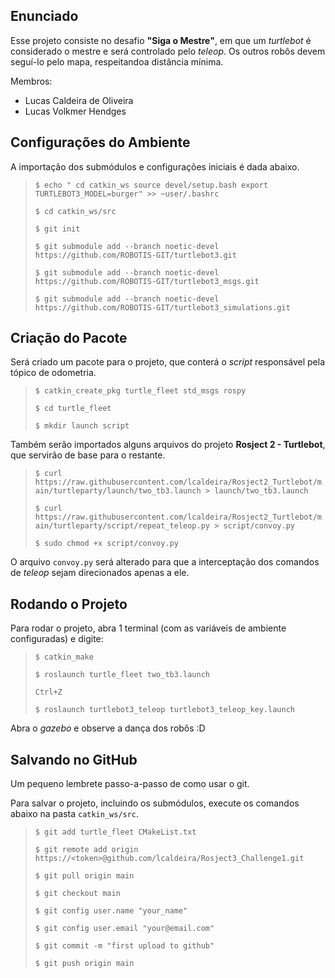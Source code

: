 ## Enunciado

Esse projeto consiste no desafio **"Siga o Mestre"**, em que um *turtlebot* é considerado o mestre e será controlado pelo *teleop*. Os outros robôs devem seguí-lo pelo mapa, respeitandoa distância mínima.

Membros:
- Lucas Caldeira de Oliveira
- Lucas Volkmer Hendges

## Configurações do Ambiente

A importação dos submódulos e configurações iniciais é dada abaixo.

> `$ echo "
cd catkin_ws
source devel/setup.bash
export TURTLEBOT3_MODEL=burger" >> ~user/.bashrc`
>
> `$ cd catkin_ws/src`
>
> `$ git init`
>
> `$ git submodule add --branch noetic-devel https://github.com/ROBOTIS-GIT/turtlebot3.git`
>
> `$ git submodule add --branch noetic-devel https://github.com/ROBOTIS-GIT/turtlebot3_msgs.git`
>
> `$ git submodule add --branch noetic-devel https://github.com/ROBOTIS-GIT/turtlebot3_simulations.git`

## Criação do Pacote

Será criado um pacote para o projeto, que conterá o *script* responsável pela tópico de odometria.

> `$ catkin_create_pkg turtle_fleet std_msgs rospy`
>
> `$ cd turtle_fleet`
>
> `$ mkdir launch script`

Também serão importados alguns arquivos do projeto **Rosject 2 - Turtlebot**, que servirão de base para o restante.

> `$ curl https://raw.githubusercontent.com/lcaldeira/Rosject2_Turtlebot/main/turtleparty/launch/two_tb3.launch > launch/two_tb3.launch`
>
> `$ curl https://raw.githubusercontent.com/lcaldeira/Rosject2_Turtlebot/main/turtleparty/script/repeat_teleop.py > script/convoy.py`
>
> `$ sudo chmod +x script/convoy.py`

O arquivo `convoy.py` será alterado para que a interceptação dos comandos de *teleop* sejam direcionados apenas a ele.

## Rodando o Projeto

Para rodar o projeto, abra 1 terminal (com as variáveis de ambiente configuradas) e digite:

> `$ catkin_make`
>
> `$ roslaunch turtle_fleet two_tb3.launch`
>
> `Ctrl+Z`
>
> `$ roslaunch turtlebot3_teleop turtlebot3_teleop_key.launch`

Abra o *gazebo* e observe a dança dos robôs :D

## Salvando no GitHub

Um pequeno lembrete passo-a-passo de como usar o git.

Para salvar o projeto, incluindo os submódulos, execute os comandos abaixo na pasta `catkin_ws/src`.

> `$ git add turtle_fleet CMakeList.txt`
>
> `$ git remote add origin https://<token>@github.com/lcaldeira/Rosject3_Challenge1.git`
>
> `$ git pull origin main`
>
> `$ git checkout main`
>
> `$ git config user.name "your_name"`
>
> `$ git config user.email "your@email.com"`
>
> `$ git commit -m "first upload to github"`
>
> `$ git push origin main`
